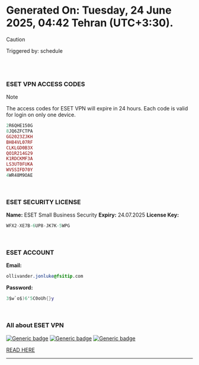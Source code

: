 # Generated On: Tuesday, 24 June 2025, 04:42 Tehran (UTC+3:30).

> [!CAUTION]
> Triggered by: schedule

<br><br>

### ESET VPN ACCESS CODES

> [!NOTE]
> The access codes for ESET VPN will expire in 24 hours.
> Each code is valid for login on only one device.

```ruby
2R6QHE150G
8JQ6ZFCTPA
GG2023ZJKH
BH84VL07RF
CLKLGD0B3X
QO1R214G29
K1RDCKMF3A
LS3UT0FUKA
WVSSIFD70Y
4WR48M9OAE
```

<br>

### ESET SECURITY LICENSE

**Name:** ESET Small Business Security
**Expiry:** 24.07.2025
**License Key:**

```POV-Ray SDL
WFX2-XE7B-6UP8-JK7K-5WPG
```

<br>

### ESET ACCOUNT

**Email:**

```CSS
ollivander.jonluke@fsitip.com
```

**Password:**

```POV-Ray SDL
3$w`o$)6'5C0oUh{}y
```

<br>

### All about ESET VPN


[![Generic badge](https://img.shields.io/badge/Download-Android-green.svg)](https://play.google.com/store/apps/details?id=com.eset.vpn)
[![Generic badge](https://img.shields.io/badge/Download-ios-white.svg)](https://apps.apple.com/us/app/eset-vpn/id6463002278)
[![Generic badge](https://img.shields.io/badge/Download-windows-blue.svg)](https://download.eset.com/com/eset/apps/home/vpn/windows/latest/eset_vpn_installer.exe)
  

[READ HERE](https://t.me/F_NiREvil/2113)

---

<br><br>

